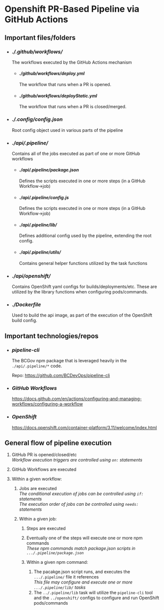 # Openshift PR-Based Pipeline via GitHub Actions

## Important files/folders

- ### _./.github/workflows/_

  The workflows executed by the GitHub Actions mechanism

  - #### _./github/workflows/deploy.yml_

    The workflow that runs when a PR is opened.

  - #### _./github/workflows/deployStatic.yml_

    The workflow that runs when a PR is closed/merged.

- ### _./.config/config.json_

  Root config object used in various parts of the pipeline

- ### _./api/.pipeline/_

  Contains all of the jobs executed as part of one or more GitHub workflows

  - #### _./api/.pipeline/package.json_

    Defines the scripts executed in one or more steps (in a GitHub Workflow->job)

  - #### _./api/.pipeline/config.js_

    Defines the scripts executed in one or more steps (in a GitHub Workflow->job)

  - #### _./api/.pipeline/lib/_

    Defines additional config used by the pipeline, extending the root config.

  - #### _./api/.pipeline/utils/_

    Contains general helper functions utilized by the task functions

- ### _./api/openshift/_

  Contains OpenShift yaml configs for builds/deployments/etc. These are utilized by the library functions when configuring pods/commands.

- ### _./Dockerfile_
  Used to build the api image, as part of the execution of the OpenShift build config.

## Important technologies/repos

- ### _pipeline-cli_

  The BCGov npm package that is leveraged heavily in the `./api/.pipeline/*` code.

  Repo: https://github.com/BCDevOps/pipeline-cli

- ### _GitHub Workflows_

  https://docs.github.com/en/actions/configuring-and-managing-workflows/configuring-a-workflow

- ### _OpenShift_

  https://docs.openshift.com/container-platform/3.11/welcome/index.html

## General flow of pipeline execution

1. GitHub PR is opened/closed/etc  
   _Workflow execution triggers are controlled using `on:` statements_
2. GitHub Workflows are executed
3. Within a given workflow:

   1. Jobs are executed  
      _The conditional execution of jobs can be controlled using `if:` statements_  
      _The execution order of jobs can be controlled using `needs:` statements_

   2. Within a given job:

      1. Steps are executed
      2. Eventually one of the steps will execute one or more npm commands  
         _These npm commands match package.json scripts in `.../.pipeline/package.json`_

      3. Within a given npm command:

         1. The pacakge.json script runs, and executes the `.../.pipeline/` file it references  
            _This file may configure and execute one or more `.../.pipeline/lib/` tasks_
         2. The `../.pipeline/lib` task will utilize the `pipeline-cli` tool and the `../openshift/` configs to configure and run OpenShift pods/commands
